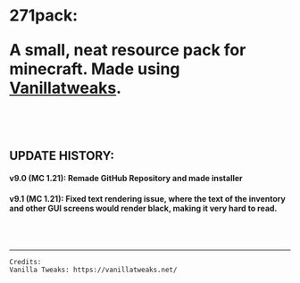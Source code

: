 # <p>271pack:</p><p>A small, neat resource pack for minecraft. Made using [Vanillatweaks](https://vanillatweaks.net).</p>

<br>
<br>

## UPDATE HISTORY:
#### v9.0 (MC 1.21): Remade GitHub Repository and made installer
#### v9.1 (MC 1.21): Fixed text rendering issue, where the text of the inventory and other GUI screens would render black, making it very hard to read.

<br>
<br>
<hr>

```
Credits:
Vanilla Tweaks: https://vanillatweaks.net/
```
